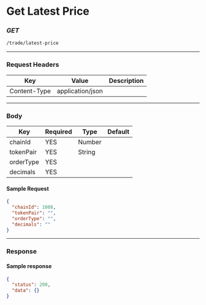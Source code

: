 # Get Latest Price

### _GET_

```bash
/trade/latest-price
```

---

### Request Headers

| Key          | Value            | Description |
| ------------ | ---------------- | ----------- |
| Content-Type | application/json |             |

---

### Body

| Key       | Required | Type   | Default |
| --------- | -------- | ------ | ------- |
| chainId   | YES      | Number |         |
| tokenPair | YES      | String |         |
| orderType | YES      |        |         |
| decimals  | YES      |        |         |

#### Sample Request

```json
{
  "chainId": 1088,
  "tokenPair": "",
  "orderType": "",
  "decimals": ""
}
```

---

### Response

#### Sample response

```json
{
  "status": 200,
  "data": {}
}
```
